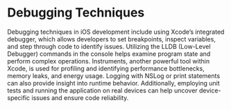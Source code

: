 # Debugging Techniques

Debugging techniques in iOS development include using Xcode’s integrated debugger, which allows developers to set breakpoints, inspect variables, and step through code to identify issues. Utilizing the LLDB (Low-Level Debugger) commands in the console helps examine program state and perform complex operations. Instruments, another powerful tool within Xcode, is used for profiling and identifying performance bottlenecks, memory leaks, and energy usage. Logging with NSLog or print statements can also provide insight into runtime behavior. Additionally, employing unit tests and running the application on real devices can help uncover device-specific issues and ensure code reliability.